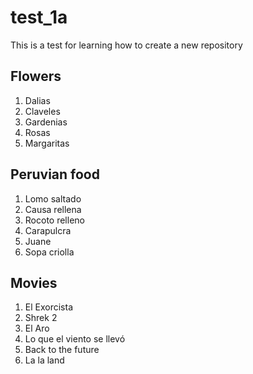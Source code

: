 # test_1a
This is a test for learning how to create a new repository

## Flowers
1. Dalias
2. Claveles
3. Gardenias
4. Rosas
5. Margaritas

## Peruvian food
1. Lomo saltado
2. Causa rellena
3. Rocoto relleno
4. Carapulcra
5. Juane
6. Sopa criolla

## Movies
1. El Exorcista
2. Shrek 2
3. El Aro
4. Lo que el viento se llevó
5. Back to the future
6. La la land
